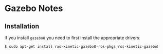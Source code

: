 # Gazebo Notes

## Installation

If you install `gazebo8` you need to first install the appropriate drivers:

```bash
$ sudo apt-get install ros-kinetic-gazebo8-ros-pkgs ros-kinetic-gazebo8-ros-control
```